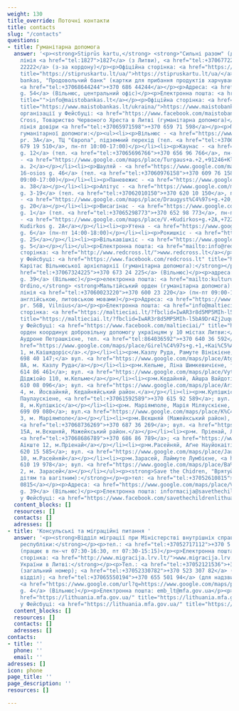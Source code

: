 ```yaml
---
weight: 130
title_override: Поточні контакти
title: contacts
slug: "/contacts"
questions:
- title: Гуманітарна допомога
  answer: '<p><strong>Stiprūs kartu,</strong> <strong>"Сильні разом" (допомога з житлом):</strong></p><p>Гаряча
    лінія <a href="tel:1827">1827</a> (з Литви), <a href="tel:+37067722222">+370 677
    22222</a> (з-за кордону)</p><p>Офіційна сторінка: <a href="https://stipruskartu.lt/ua/"
    title="https://stipruskartu.lt/ua/">https://stipruskartu.lt/ua/</a></p><p><strong>Maisto
    bankas, "Продовольчий банк" (картки для прибання продуктів харчування):</strong></p><p>тел.
    <a href="tel:+37068644244">+370 686 44244</a></p><p>Адреса: <a href="https://www.google.com/url?q=https://www.google.com/maps/place/Vytenio%2Bg.%2B54,%2BVilnius%2B03202/@54.6699177,25.264896,17z/data%3D!3m1!4b1!4m5!3m4!1s0x46dd946f0cf55377:0xd60ec13258a4e65a!8m2!3d54.6699177!4d25.2670847&amp;sa=D&amp;source=docs&amp;ust=1647605203541636&amp;usg=AOvVaw304U823IcEVekIpDf_DAX1">Vytenio
    g. 54</a> (Вільнюс, центральний офіс)</p><p>Електронна пошта: <a href="info@maistobankas.lt"
    title="">info@maistobankas.lt</a></p><p>Офіційна сторінка: <a href="https://www.maistobankas.lt/ukraina/"
    title="https://www.maistobankas.lt/ukraina/">https://www.maistobankas.lt/ukraina/</a></p><p>Сторінка
    організації у Фейсбуці: <a href="https://www.facebook.com/maistobankas" title="https://www.facebook.com/maistobankas">https://www.facebook.com/maistobankas</a></p><p><strong>Red
    Cross, Товариство Червоного Хреста в Литві (гуманітарна допомога)</strong>:</p><p>Головна
    лінія довіри <a href="tel:+37065971598">+370 659 71 598</a></p><p>Пункти видачі
    гуманітарної допомоги:</p><ul><li><p>Вільнюс - <a href="https://www.google.com/maps/place/Konstitucijos+pr.+3A,+09307+Vilnius/@54.6953741,25.2746382,17z/data=!3m1!4b1!4m5!3m4!1s0x46dd9403f8a439f9:0xc450b70de9b3d02a!8m2!3d54.6953741!4d25.2768269">Konstitucijos
    pr. 3A</a>, ТЦ "Європа", підземний перехід (тел. <a href="tel:+37067919510">+370
    679 19 510</a>, пн-пт 10:00-17:00)</p></li><li><p>Каунас - <a href="https://www.google.com/maps/place/Lietuvos+Raudonojo+Kry%C5%BEiaus,+Kauno+Centras/@54.918769,23.9449233,17z/data=!3m1!4b1!4m5!3m4!1s0x46e7220ea88253eb:0x37fa2b8111ef5075!8m2!3d54.9187938!4d23.9470784">Statybininkų
    g. 12</a> (тел. <a href="tel:+37065696766">+370 656 96 766</a>, пн-сб 10:00-20:00)</p></li><li><p>Клайпеда
    - <a href="https://www.google.com/maps/place/Turgaus+a.+2,+91246+Klaip%C4%97da/@55.706805,21.135901,17z/data=!3m1!4b1!4m5!3m4!1s0x46e4dbf6cab0fdd5:0xd29116d2dae00cf9!8m2!3d55.706805!4d21.1380897">Turgaus
    a. 2</a></p></li><li><p>Шауляй - <a href="https://www.google.com/maps/place/Lietuvos+raudonojo+kryziaus+draugija,+Siauliu+skyrius/@55.9307388,23.314769,17z/data=!4m13!1m7!3m6!1s0x46e5e31d80eb4f1f:0x1181e6bb4e4741f5!2sVasario+16-osios+g.+46,+76291+%C5%A0iauliai!3b1!8m2!3d55.9307388!4d23.3169577!3m4!1s0x46e5e2fcd08328e7:0x4cacc1f71e9abce3!8m2!3d55.9307635!4d23.3168296">Vasario
    16-osios g. 46</a> (тел. <a href="tel:+37060976158">+370 609 76 158</a>, пн-пт
    09:00-17:00)</p></li><li><p>Паневежис - <a href="https://www.google.com/maps/place/Vienyb%C4%97s+a.+38,+35128+Panev%C4%97%C5%BEys/@55.7431864,24.3612587,17z/data=!3m1!4b1!4m5!3m4!1s0x46e6320143ecb19b:0x446f84a6188edde7!8m2!3d55.7431834!4d24.3638336">Vienybės
    a. 38</a></p></li><li><p>Алітус - <a href="https://www.google.com/maps/place/Lietuvos+raudonojo+kryziaus+draugija,+Alytaus+skyrius/@54.397646,24.0417914,17z/data=!4m13!1m7!3m6!1s0x46e0b150100e0b73:0x7066b71d8d3fb72f!2sLigonin%C4%97s+g.+3,+62114+Alytus!3b1!8m2!3d54.397646!4d24.0439801!3m4!1s0x46e0b15011ec9cf9:0xe05ecf729f1b118d!8m2!3d54.3976909!4d24.0439876?hl=ru">Ligoninės
    g. 3-19</a> (тел. <a href="tel:+37062010150">+370 620 10 150</a>, пн-пт 08:00-16:00)</p></li><li><p>Електренай
    - <a href="https://www.google.com/maps/place/Draugyst%C4%97s+g.+20,+26115+Elektr%C4%97nai/@54.7835635,24.6643394,17z/data=!3m1!4b1!4m5!3m4!1s0x46e7671ed75c4f4d:0x8e1497f1a75834a4!8m2!3d54.7835635!4d24.6665281">Draugystės
    g. 20</a></p></li><li><p>Висагінас - <a href="https://www.google.com/maps/place/Lietuvos+Raudonojo+Kry%C5%BEiaus+Draugija+Visagino+skyrius/@55.6009856,26.4225314,17z/data=!4m13!1m7!3m6!1s0x46c2c997dd734355:0xb69bd7846a8d4b2c!2sVilties+g.+1,+31118+Visaginas!3b1!8m2!3d55.6009856!4d26.4247201!3m4!1s0x46c2c94adf6deacd:0x18965c778dc8bba2!8m2!3d55.6006813!4d26.4247668">Vilties
    g. 1</a> (тел. <a href="tel:+37065298773">+370 652 98 773</a>, пн-пт 09:00-15:00)</p></li><li><p>Таураге
    - <a href="https://www.google.com/maps/place/V.+Kudirkos+g.+2A,+72214+Taurag%C4%97/@55.2538599,22.2818593,17z/data=!3m1!4b1!4m5!3m4!1s0x46e43e6cf22cea79:0x921fbf5f68c791e7!8m2!3d55.2538599!4d22.284048">V.
    Kudirkos g. 2A</a></p></li><li><p>Утена - <a href="https://www.google.com/maps/place/Lietuvos+raudonojo+kryziaus+draugija,+Utenos+skyrius/@55.5094942,25.5829636,17z/data=!4m13!1m7!3m6!1s0x46e7f872f8e775a9:0x47bdcc7e3bb7843d!2sTaikos+g.+6,+28159+Utena!3b1!8m2!3d55.5094942!4d25.5851523!3m4!1s0x46dd57c2dae79e19:0x5b4492f0c2af561a!8m2!3d55.5096263!4d25.585217">Taikos
    g. 6</a> (пн-пт 14:00-18:00)</p></li><li><p>Рокишкіс - <a href="https://www.google.com/maps/place/Roki%C5%A1kio+Socialin%C4%97s+Paramos+Centras/@55.9681866,25.5829548,17z/data=!4m13!1m7!3m6!1s0x46e816af29c82b19:0x2f1138fc795a9054!2sVytauto+g.+25,+42113+Roki%C5%A1kis!3b1!8m2!3d55.9681866!4d25.5851435!3m4!1s0x46e816af290a2303:0x265472744e604eff!8m2!3d55.9683034!4d25.5852609">Vytauto
    g. 25</a></p></li><li><p>Вількавішкіс - <a href="https://www.google.com/maps/place/K%C4%99stu%C4%8Dio+g.+5,+70190+Vilkavi%C5%A1kis/@54.6509477,23.0328424,17z/data=!3m1!4b1!4m5!3m4!1s0x46e1338fffe1473f:0x642e728105a5f4c5!8m2!3d54.6509477!4d23.0350311">Kęstučio
    g. 5</a></p></li></ul><p>Електронна пошта: <a href="mailto:info@redcross.lt">info@redcross.lt</a></p><p>Офіційна
    сторінка: <a href="http://www.redcross.lt/">www.redcross.lt</a></p><p>Сторінка
    у Фейсбуці: <a href="https://www.facebook.com/redcross.lt" title="https://www.facebook.com/redcross.lt">https://www.facebook.com/redcross.lt</a></p><p><strong>Caritas,
    Карітас Вільнюської архієпархії (гуманітарна допомога):</strong></p><p>тел.: <a
    href="tel:+37067324225">+370 673 24 225</a> (Вільнюс)</p><p>адреса: <a href="https://www.google.com/url?q=https://www.google.com/maps/place/Kalvarij%25C5%25B3%2Bg.%2B39,%2BVilnius%2B09313/@54.6968049,25.2798479,17z/data%3D!3m1!4b1!4m5!3m4!1s0x46dd9403a623c795:0x3fc23c8393bae375!8m2!3d54.6968049!4d25.2820366&amp;sa=D&amp;source=docs&amp;ust=1647605173611724&amp;usg=AOvVaw1qdSCoUaaW8oNqIWTE967E">Kalvarijų
    g. 39</a> (Вільнюс)</p><p>електронна пошта: <a href="mailto:kulturunamai@vilnius.caritas.lt">kulturunamai@vilnius.caritas.lt</a></p><p><strong>Maltos
    Ordino,</strong> <strong>Мальтійський орден (гуманітарна допомога):</strong></p><p>Гаряча
    лінія <a href="tel:+37060023220">+370 600 23 220</a> (пн-пт 09:00-19:00, російською,
    англійською, литовською мовами)</p><p>Адреса: <a href="https://www.google.com/maps/place/Gedimino+pr.+56B,+Vilnius+01110/@54.6888431,25.2619019,17z/data=!3m1!4b1!4m5!3m4!1s0x46dd9409a6eeb601:0x70f519e6b9b56daf!8m2!3d54.6888431!4d25.2640906">Gedimino
    pr. 56B, Vilnius</a></p><p>Електронна пошта: <a href="info@maltieciai.lt" title="">info@maltieciai.lt</a></p><p>Офіційна
    сторінка: <a href="https://maltieciai.lt/?fbclid=IwAR3r8d5MP5MIh-l5bA9Dr4Zj2uquubFkt-qKksZgnRyVxvUlgLeeArM1fcY"
    title="https://maltieciai.lt/?fbclid=IwAR3r8d5MP5MIh-l5bA9Dr4Zj2uquubFkt-qKksZgnRyVxvUlgLeeArM1fcY">https://maltieciai.lt/?fbclid=IwAR3r8d5MP5MIh-l5bA9Dr4Zj2uquubFkt-qKksZgnRyVxvUlgLeeArM1fcY</a></p><p>Сторінка
    у Фейсбуці: <a href="https://www.facebook.com/maltieciai/" title="https://www.facebook.com/maltieciai/">https://www.facebook.com/maltieciai/</a></p><p>Мальтійський
    орден координує добровільну допомогу українцям у 10 містах Литви:</p><ul><li><p>м.Каішядоріс,
    Аудроне Петрашкієне, тел. <a href="tel:864036592">+370 640 36 592</a>; вул. <a
    href="https://www.google.com/maps/place/Girel%C4%97s+g.+1,+Kai%C5%A1iadorys+56133,+Lithuania/@54.8641332,24.4476954,17z/data=!3m1!4b1!4m5!3m4!1s0x46e76be8ae269d65:0x2dcc511c9df8e6e9!8m2!3d54.8641332!4d24.4498841">Ґірелєс,
    1, м.Каішядоріс</a>.</p></li><li><p>м.Казлу Руда, Рамуте Вінікієне, тел. <a href="tel:+37069840147;">+370
    698 40 147;</a> вул. <a href="https://www.google.com/maps/place/Atgimimo+g.+8,+Kazl%C5%B3+R%C5%ABda+69443,+Lithuania/@54.751947,23.4951314,17z/data=!3m1!4b1!4m5!3m4!1s0x46e6d65578c1ce3d:0xebbf037bddb01c7e!8m2!3d54.751947!4d23.4973201">Атґімімо
    8А, м. Казлу Руда</a></p></li><li><p>м.Кельме, Ліна Шимкевичієне, тел. <a href="tel:+37061486461">+370
    614 86 461</a>; вул. <a href="https://www.google.com/maps/place/Vytauto+Did%C5%BEiojo+g.+110,+Kelm%C4%97+86140,+Lithuania/@55.6329539,22.9408852,17z/data=!3m1!4b1!4m5!3m4!1s0x46e5d0c621ce98cd:0xf5e5f024e6c17c14!8m2!3d55.6329539!4d22.9430739">Вітауто
    Діджіойо 110, м.Кельме</a></p></li><li><p>м.Кедайняй, Айшра Вайдотієне, <a href="tel:+37061008096">+370
    610 08 096</a>; вул. <a href="https://www.google.com/maps/place/Ariogalos+g.+4/@55.2461882,23.8311812,17z/data=!4m9!1m2!2m1!1sAriogalos+g.4,+Josvaini%C5%B3+mstl.,+K%C4%97daini%C5%B3+raj.!3m5!1s0x46e6f930152b6a9d:0x3fb0793771d3636d!8m2!3d55.2458503!4d23.8343577!15sCjBBcmlvZ2Fsb3MgZy40LCBKb3N2YWluacWzIG1zdGwuLCBLxJdkYWluacWzIHJhai6SARJhcGFydG1lbnRfYnVpbGRpbmc">Аріогалос
    4, м. Йосвайняй, Кедайняйський район.</a></p></li><li><p>м.Купішкіс, Скайстуте
    Паулаускіене, <a href="tel:+37061592589">+370 615 92 589</a>; вул. <a href="https://www.google.com/maps/place/Vilniaus+g.+8,+Kupi%C5%A1kis+40115,+Lithuania/@55.8397969,24.9777048,17z/data=!3m1!4b1!4m5!3m4!1s0x46e8779709ddab1d:0xb64a41bfbc171d59!8m2!3d55.8397969!4d24.9798935">Вільніаус
    8, м.Купішкіс</a></p></li><li><p>м. Маріямполе, Марія Міляускієне, <a href="tel:+37069909080">+370
    699 09 080</a>; вул.<a href="https://www.google.com/maps/place/K%C4%99stu%C4%8Dio+g.+3,+Marijampol%C4%97+68308,+Lithuania/@54.5561113,23.3484565,17z/data=!3m1!4b1!4m9!1m2!2m1!1zS8SZc3R1xI1pbyAzLCBNYXJpamFtcG9sxJc!3m5!1s0x46e12a210846f105:0xe66c9444f6df5db7!8m2!3d54.5561113!4d23.3506452!15sChpLxJlzdHXEjWlvIDMsIE1hcmlqYW1wb2zEl5IBEWNvbXBvdW5kX2J1aWxkaW5n">Кестучіо
    3, м. Маріямполе</a></p></li><li><p>м.Вєкшняй (Мажейкський район), Емілія Пластініна,
    <a href="tel:+37068736269">+370 687 36 269</a>; вул. <a href="https://www.google.com/maps/place/Ba%C5%BEny%C4%8Dios+g.+15,+Viek%C5%A1niai+89491,+Lithuania/@56.2338858,22.5118775,17z/data=!3m1!4b1!4m5!3m4!1s0x46e5814113bf066d:0xbd5234c7e5ca175!8m2!3d56.2338858!4d22.5140662">Бажнічіос
    15А, м.Вєкшняй, Мажейкський район.</a></p></li><li><p>м. Пріенай, Ліна Сухоруковієне,
    <a href="tel:+37068686789">+370 686 86 789</a>; <a href="https://www.google.com/maps/place/Laisv%C4%97s+a.+12,+Prienai+59127,+Lithuania/@54.6357646,23.9449871,17z/data=!3m1!4b1!4m5!3m4!1s0x46e736b6795f05f5:0xdd3e5ecda6b6306d!8m2!3d54.6357646!4d23.9471758">Лайсвес
    Аікште 12, м.Пріенай</a></p></li><li><p>м.Расейняй, Аґне Науйокаітіте, <a href="tel:+37062015585">+370
    620 15 585</a>; вул. <a href="https://www.google.com/maps/place/Jaunimo+g.+10,+Raseiniai+60150,+Lithuania/@55.3827149,23.1138926,17z/data=!3m1!4b1!4m5!3m4!1s0x46e686fafa558695:0xc6dcb33260c02396!8m2!3d55.3827149!4d23.1160813">Яунімо
    10, м.Расейняй</a></p></li><li><p>м.Зарасей, Лаймуте Лумбієне, <a href="tel:+37061019978">+370
    610 19 978</a>; вул. <a href="https://www.google.com/maps/place/Ba%C5%BEny%C4%8Dios+g.+2,+Zarasai+32131,+Lithuania/@55.7305618,26.2444737,17z/data=!3m1!4b1!4m5!3m4!1s0x46c2ba89bfb50901:0x6d28535ab5635cb7!8m2!3d55.7305618!4d26.2466624">Бажнічіос
    2, м. Зарасей</a></p></li></ul><p><strong>Save the Chidren, "Врятуйте дітей" (допомога
    дітям та вагітним):</strong></p><p>тел: <a href="tel:+37052610815">+370 5 261
    0815</a></p><p>Адреса: <a href="https://www.google.com/maps/place/Vilniaus+g.+39,+Vilnius+01119/data=!4m2!3m1!1s0x46dd9413c623b5e1:0xfd09c302e27ed0f9?sa=X&amp;ved=2ahUKEwjWscKTy8_2AhXpkIsKHcfLDPUQ8gF6BAgdEAE">Vilniaus
    g. 39</a> (Вільнюс)</p><p>Електронна пошта: informacija@savethechildren.org</p><p>Сторінка
    у Фейсбуці: <a href="https://www.facebook.com/savethechildrenlithuania/" title="https://www.facebook.com/savethechildrenlithuania/">https://www.facebook.com/savethechildrenlithuania/</a></p>'
  content_blocks: []
  resources: []
  contacts: []
  adresses: []
- title: 'Консульські та міграційні питання '
  answer: '<p><strong>Відділ міграції при Міністерстві внутрішніх справ Литовської
    республіки:</strong></p><p>тел.: <a href="tel:+37052717112">+370 5 271 7112</a>
    (працює в пн-чт 07:30-16:30, пт 07:30-15:15)</p><p>Електронна пошта: <a href="mailto:info@migracija.gov.lt">info@migracija.gov.lt</a></p><p>Офіційна
    сторінка: <a href="http://www.migracija.lrv.lt/">www.migracija.lrv.lt</a></p><p><strong>Посольство
    України в Литві:</strong></p><p>Тел.: <a href="tel:+37052121536">+370 521 21 536</a>
    (загальний номер); <a href="tel:+37052330782">+370 523 307 82</a> (консульський
    відділ); <a href="tel:+37065550194">+370 655 501 94</a> (для надзвичайних ситуацій)</p><p>Адреса:
    <a href="https://www.google.com/url?q=https://www.google.com/maps/place/Teatro%2Bg.%2B4,%2BVilnius%2B03107/@54.6813198,25.2714532,17z/data%3D!3m1!4b1!4m5!3m4!1s0x46dd94128ee80c7d:0x719bc25d92788d9a!8m2!3d54.6813198!4d25.2736419&amp;sa=D&amp;source=docs&amp;ust=1647605238983823&amp;usg=AOvVaw2u6MN32HosibMaa2fuey7V">Teatro
    g. 4</a> (Вільнюс)</p><p>Електронна пошта: emb_lt@mfa.gov.ua</p><p>Офіційна сторінка:  <a
    href="https://lithuania.mfa.gov.ua/" title="https://lithuania.mfa.gov.ua/">https://lithuania.mfa.gov.ua/</a></p><p>Сторінка
    у Фейсбуці: <a href="https://lithuania.mfa.gov.ua/" title="https://lithuania.mfa.gov.ua/">https://www.facebook.com/ukr.embassy.Lithuania/?ref=bookmarks</a></p>'
  content_blocks: []
  resources: []
  contacts: []
  adresses: []
contacts:
- title: ''
  phone: ''
  email: ''
adresses: []
icon: phone
page_title: ''
page_description: ''
resources: []

---
```

